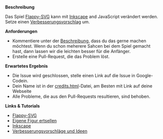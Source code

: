 **Beschreibung**

Das Spiel [Flappy-SVG](https://github.com/fossasia/flappy-svg#flappy-svg) kann mit [Inkscape](http://inkscape.org/) and JavaScript verändert werden. 
Setze einen [Verbesserungsvorschlag](https://github.com/fossasia/flappy-svg/issues) um.

**Anforderungen**

- Kommentiere unter der [Beschreibung](https://github.com/fossasia/flappy-svg/issues), dass du das gerne machen möchtest. Wenn du schon meherere Sahcen bei dem Spiel gemacht hast, dann lassen wir die leichten besser für die Anfänger.
- Erstelle eine Pull-Request, die das Problem löst. 

**Erwartetes Ergebnis**

- Die Issue wird geschlossen, stelle einen Link auf die Issue in Google-Codein.
- Dein Name ist in der [credits.html](http://fossasia.github.io/flappy-svg/credits.html)-Datei, am Besten mit Link auf deine Webseite
- Alle Probleme, die aus den Pull-Requests resultieren, sind behoben.

**Links & Tutorials**

- [Flappy-SVG](https://github.com/fossasia/flappy-svg#flappy-svg)
- [Eigene Figur ertsellen](https://www.youtube.com/watch?v=dPHrmw4r16o)
- [Inkscape](http://inkscape.org/)
- [Verbesserungsvorschläge und Ideen](https://github.com/fossasia/flappy-svg/issues)
